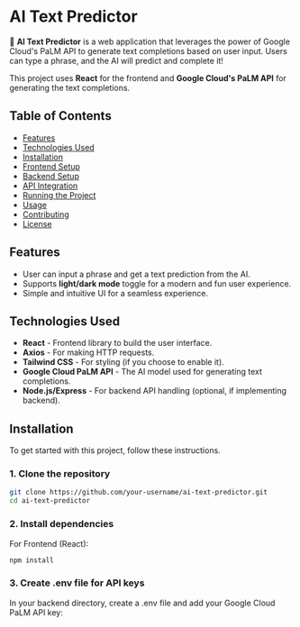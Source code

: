 # AI Text Predictor

🔮 **AI Text Predictor** is a web application that leverages the power of Google Cloud's PaLM API to generate text completions based on user input. Users can type a phrase, and the AI will predict and complete it!

This project uses **React** for the frontend and **Google Cloud's PaLM API** for generating the text completions.

## Table of Contents

- [Features](#features)
- [Technologies Used](#technologies-used)
- [Installation](#installation)
- [Frontend Setup](#frontend-setup)
- [Backend Setup](#backend-setup)
- [API Integration](#api-integration)
- [Running the Project](#running-the-project)
- [Usage](#usage)
- [Contributing](#contributing)
- [License](#license)

## Features

- User can input a phrase and get a text prediction from the AI.
- Supports **light/dark mode** toggle for a modern and fun user experience.
- Simple and intuitive UI for a seamless experience.

## Technologies Used

- **React** - Frontend library to build the user interface.
- **Axios** - For making HTTP requests.
- **Tailwind CSS** - For styling (if you choose to enable it).
- **Google Cloud PaLM API** - The AI model used for generating text completions.
- **Node.js/Express** - For backend API handling (optional, if implementing backend).
  
## Installation

To get started with this project, follow these instructions.

### 1. Clone the repository

```bash
git clone https://github.com/your-username/ai-text-predictor.git
cd ai-text-predictor
```

### 2. Install dependencies
For Frontend (React):

```bash
npm install
```
### 3. Create .env file for API keys
In your backend directory, create a .env file and add your Google Cloud PaLM API key:
